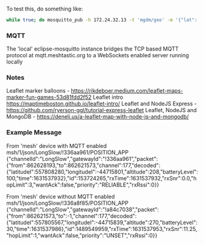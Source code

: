 To test this, do something like:

```bash
while true; do mosquitto_pub -h 172.24.32.13 -t 'mgdm/geo' -m '{"lat": 55.9,"lon": -4.3,"label":"hello"}'; sleep 2; done
```

### MQTT ###

The 'local' eclipse-mosquitto instance bridges the TCP based MQTT protocol at mqtt.meshtastic.org to a WebSockets enabled server running locally

### Notes ###

Leaflet marker balloons - https://rikdeboer.medium.com/leaflet-maps-marker-fun-games-53d81fdd2f52
Leaflet intro https://maptimeboston.github.io/leaflet-intro/
Leaflet and NodeJS Express - https://github.com/ryerson-ggl/tutorial-express-leaflet
Leaflet, NodeJS and MongoDB - https://deneli.us/a-leaflet-map-with-node-js-and-mongodb/


### Example Message ###

From 'mesh' device with MQTT enabled
msh/1/json/LongSlow/!336aa961/POSITION_APP {"channelId":"LongSlow","gatewayId":"!336aa961","packet":{"from":862628193,"to":862621573,"channel":177,"decoded":{"latitudeI":557808280,"longitudeI":-44715801,"altitude":208,"batteryLevel":100,"time":1631537932},"id":153724265,"rxTime":1631537932,"rxSnr":0.0,"hopLimit":3,"wantAck":false,"priority":"RELIABLE","rxRssi":0}}

From 'mesh' device without MQTT enabled
msh/1/json/LongSlow/!336a8f85/POSITION_APP {"channelId":"LongSlow","gatewayId":"!a84c7038","packet":{"from":862621573,"to":-1,"channel":177,"decoded":{"latitudeI":557805567,"longitudeI":-44715839,"altitude":270,"batteryLevel":30,"time":1631537986},"id":1489549959,"rxTime":1631537953,"rxSnr":11.25,"hopLimit":1,"wantAck":false,"priority":"UNSET","rxRssi":0}}
